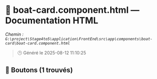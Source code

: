 # 📄 boat-card.component.html — Documentation HTML
*Chemin : `G:\project\Stage4to5\application\FrontEnd\src\app\components\boat-card\boat-card.component.html`*

> 🕒 Généré le 2025-08-12 11:10:25

## 🔘 Boutons (1 trouvés)
